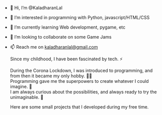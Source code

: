 - 👋 Hi, I’m @KaladharanLal
- 👀 I’m interested in programming with Python, javascript/HTML/CSS
- 🌱 I’m currently learning Web development, pygame, etc
- 💞️ I’m looking to collaborate on some Game Jams
- 📫 Reach me on kaladharanlal@gmail.com

  Since my childhood, I have been fascinated by tech. ⚡️
  
  During the Corona Lockdown, I was introduced to programming, and from then it became my only hobby. 👨‍💻<br>
  Programming gave me the superpowers to create whatever I could imagine. 💭<br>
  I am always curious about the possibilities, and always ready to try the unimaginable. 🎇<br>

  Here are some small projects that I developed during my free time.
